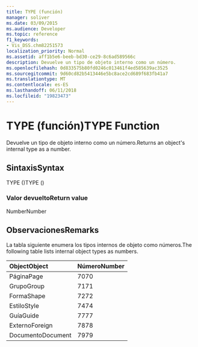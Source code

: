```yaml
---
title: TYPE (función)
manager: soliver
ms.date: 03/09/2015
ms.audience: Developer
ms.topic: reference
f1_keywords:
- Vis_DSS.chm82251573
localization_priority: Normal
ms.assetid: aff1b5e6-beeb-bd30-ce29-8c6ad589566c
description: Devuelve un tipo de objeto interno como un número.
ms.openlocfilehash: 0d833575b80fd0246c013461f4ed585639ac3525
ms.sourcegitcommit: 9d60cd82b5413446e5bc8ace2cd689f683fb41a7
ms.translationtype: MT
ms.contentlocale: es-ES
ms.lasthandoff: 06/11/2018
ms.locfileid: "19823473"
---
```

# <a name="type-function"></a><span data-ttu-id="bb772-103">TYPE (función)</span><span class="sxs-lookup"><span data-stu-id="bb772-103">TYPE Function</span></span>

<span data-ttu-id="bb772-104">Devuelve un tipo de objeto interno como un número.</span><span class="sxs-lookup"><span data-stu-id="bb772-104">Returns an object's internal type as a number.</span></span> 
  
## <a name="syntax"></a><span data-ttu-id="bb772-105">Sintaxis</span><span class="sxs-lookup"><span data-stu-id="bb772-105">Syntax</span></span>

<span data-ttu-id="bb772-106">TYPE ()</span><span class="sxs-lookup"><span data-stu-id="bb772-106">TYPE ()</span></span>
  
### <a name="return-value"></a><span data-ttu-id="bb772-107">Valor devuelto</span><span class="sxs-lookup"><span data-stu-id="bb772-107">Return value</span></span>

<span data-ttu-id="bb772-108">Number</span><span class="sxs-lookup"><span data-stu-id="bb772-108">Number</span></span>
  
## <a name="remarks"></a><span data-ttu-id="bb772-109">Observaciones</span><span class="sxs-lookup"><span data-stu-id="bb772-109">Remarks</span></span>

<span data-ttu-id="bb772-110">La tabla siguiente enumera los tipos internos de objeto como números.</span><span class="sxs-lookup"><span data-stu-id="bb772-110">The following table lists internal object types as numbers.</span></span>
  
|<span data-ttu-id="bb772-111">**Object**</span><span class="sxs-lookup"><span data-stu-id="bb772-111">**Object**</span></span>|<span data-ttu-id="bb772-112">**Número**</span><span class="sxs-lookup"><span data-stu-id="bb772-112">**Number**</span></span>|
|:-----|:-----|
|<span data-ttu-id="bb772-113">Página</span><span class="sxs-lookup"><span data-stu-id="bb772-113">Page</span></span>  <br/> |<span data-ttu-id="bb772-114">70</span><span class="sxs-lookup"><span data-stu-id="bb772-114">70</span></span>  <br/> |
|<span data-ttu-id="bb772-115">Grupo</span><span class="sxs-lookup"><span data-stu-id="bb772-115">Group</span></span>  <br/> |<span data-ttu-id="bb772-116">71</span><span class="sxs-lookup"><span data-stu-id="bb772-116">71</span></span>  <br/> |
|<span data-ttu-id="bb772-117">Forma</span><span class="sxs-lookup"><span data-stu-id="bb772-117">Shape</span></span>  <br/> |<span data-ttu-id="bb772-118">72</span><span class="sxs-lookup"><span data-stu-id="bb772-118">72</span></span>  <br/> |
|<span data-ttu-id="bb772-119">Estilo</span><span class="sxs-lookup"><span data-stu-id="bb772-119">Style</span></span>  <br/> |<span data-ttu-id="bb772-120">74</span><span class="sxs-lookup"><span data-stu-id="bb772-120">74</span></span>  <br/> |
|<span data-ttu-id="bb772-121">Guía</span><span class="sxs-lookup"><span data-stu-id="bb772-121">Guide</span></span>  <br/> |<span data-ttu-id="bb772-122">77</span><span class="sxs-lookup"><span data-stu-id="bb772-122">77</span></span>  <br/> |
|<span data-ttu-id="bb772-123">Externo</span><span class="sxs-lookup"><span data-stu-id="bb772-123">Foreign</span></span>  <br/> |<span data-ttu-id="bb772-124">78</span><span class="sxs-lookup"><span data-stu-id="bb772-124">78</span></span>  <br/> |
|<span data-ttu-id="bb772-125">Documento</span><span class="sxs-lookup"><span data-stu-id="bb772-125">Document</span></span>  <br/> |<span data-ttu-id="bb772-126">79</span><span class="sxs-lookup"><span data-stu-id="bb772-126">79</span></span>  <br/> |
   

